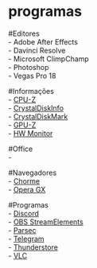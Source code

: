 # programas

#Editores
<br />- Adobe After Effects
<br />- Davinci Resolve
<br />- Microsoft ClimpChamp
<br />- Photoshop
<br />- Vegas Pro 18

#Informações
<br />- [CPU-Z](https://www.cpuid.com/downloads/cpu-z/cpu-z_2.15-en.exe)
<br />- [CrystalDiskInfo](https://crystalmark.info/en/software/crystaldiskinfo/)
<br />- [CrystalDiskMark](https://crystalmark.info/en/software/crystaldiskinfo/)
<br />- [GPU-Z](https://www.techpowerup.com/download/techpowerup-gpu-z/)
<br />- [HW Monitor](https://www.cpuid.com/downloads/hwmonitor/hwmonitor_1.57.exe)

#Office
<br />- 

#Navegadores
<br />- [Chorme](https://www.google.com/intl/pt-BR/chrome/)
<br />- [Opera GX](https://www.opera.com/pt-br/gx)

#Programas
<br />- [Discord](https://discord.com/download)
<br />- [OBS StreamElements](https://streamelements.com/obslive)
<br />- [Parsec](https://parsec.app/downloads)
<br />- [Telegram](https://desktop.telegram.org/)
<br />- [Thunderstore](https://thunderstore.io/)
<br />- [VLC](https://www.videolan.org/vlc/)
